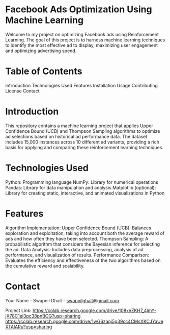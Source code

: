 # Facebook Ads Optimization Using Machine Learning

Welcome to my project on optimizing Facebook ads using Reinforcement Learning. The goal of this project is to harness machine learning techniques to identify the most effective ad to display, maximizing user engagement and optimizing advertising spend.

# Table of Contents
Introduction
Technologies Used
Features
Installation
Usage
Contributing
License
Contact

# Introduction
This repository contains a machine learning project that applies Upper Confidence Bound (UCB) and Thompson Sampling algorithms to optimize ad selections based on historical ad performance data. The dataset includes 15,000 instances across 10 different ad variants, providing a rich basis for applying and comparing these reinforcement learning techniques.

# Technologies Used
Python: Programming language
NumPy: Library for numerical operations
Pandas: Library for data manipulation and analysis
Matplotlib (optional): Library for creating static, interactive, and animated visualizations in Python

# Features
Algorithm Implementation:
Upper Confidence Bound (UCB): Balances exploration and exploitation, taking into account both the average reward of ads and how often they have been selected.
Thompson Sampling: A probabilistic algorithm that considers the Bayesian inference for selecting the ad.
Data Analysis: Includes data preprocessing, analysis of ad performance, and visualization of results.
Performance Comparison: Evaluates the efficiency and effectiveness of the two algorithms based on the cumulative reward and scalability.


# Contact
Your Name - Swapnil Ghait - swapnilghait@gmail.com

Project Link: https://colab.research.google.com/drive/108xeZKH7_4lmY-jX78C1el3pc38pnBOG?usp=sharing
https://colab.research.google.com/drive/1wG6zapj5g39cc4CMsXKCJYaUeXTAlARu?usp=sharing
